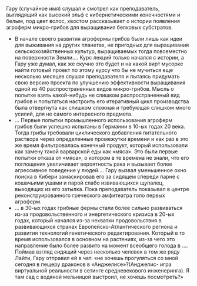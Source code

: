 Гару (случайное имя) слушал и смотрел как преподаватель, выглядящий как высокий эльф с кибернетическими конечностями и белым, под цвет волос, хвостом рассказывает о истории появления агроферм микро-грибов для выращивания белковых субстратов.
- В начале своего развития агрофермы грибов были лишь как идеи для выживания на других планетах, не пригодных для выращивания сельскохозяйственных культур, выращиваемых тогда повсеместно на поверхности Земли….
  Курс лекций только начался с истории, а Гару уже думал, как же скучно это будет и на какой вирт мусорке найти готовый проект по этому курсу что бы не мучиться еще несколько месяцев слушая преподавателя и пытаясь придумать свою версию проекта по улучшению эффективности выращивания одной из 40 распространенных видов микро-грибов. Мысль о попытке взять какой-нибудь не слишком распространенный вид грибов и попытаться настроить его итеративный цикл производства была отвергнута как слишком сложная и требующая слишком много усилий, для не самого интересного предмета.
- … Первые попытки промышленного использования агроферм грибов были успешно испытаны в Германии в 10-ых годах 20 века. Тогда грибы требовали циклического добавления питательного раствора через определенные промежутки времени и как раз в это же время фильтровалась конечный продукт, который использовали как замену такой варварской еды как «мяса». Это были первые попытки отказа от «мяса», о котором в те времена не знали, что его поглощения увеличивает вероятность рака и вызывает более агрессивное поведение у людей….
  Гару вызвал уменьшенное окно поиска в Кибери замаскировав его за сидящем спереди парне с кошачьими ушами и парой слабо извивающихся щупалец, выходящих из его затылка. Пока преподаватель показывал в центре реконструированного греческого амфитеатра голо первых агроферм.
- … в 30-ых годах грибные фермы стали более сильно развиваться из-за продовольственного и энергетического кризиса в 20-ых годах, который начался из-за нехватки продовольствия в развивающихся странах Европейско-Атлантического региона и развития технологий генетического редактирования. Который в то время использовался в основном на растениях, из-за чего это направление было более развито на момент всеобщего голода в ….
  Поймав взгляд сидящий через несколько человек в том же ряду Лайти, Гару отправил ей в чат: «не хочешь прогуляться со мной сегодня в пещеру драконов в «Анджелисе»?(Анджелис- игра виртуальной реальности в сетинге средневекового инженеринга). Я там сад с водяной мельницой выстроил, не хочешь посмотреть?»
